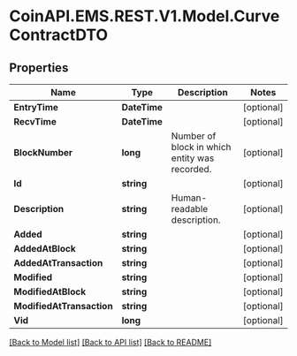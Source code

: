 
# CoinAPI.EMS.REST.V1.Model.CurveContractDTO

## Properties

Name | Type | Description | Notes
------------ | ------------- | ------------- | -------------
**EntryTime** | **DateTime** |  | [optional] 
**RecvTime** | **DateTime** |  | [optional] 
**BlockNumber** | **long** | Number of block in which entity was recorded. | [optional] 
**Id** | **string** |  | [optional] 
**Description** | **string** | Human-readable description. | [optional] 
**Added** | **string** |  | [optional] 
**AddedAtBlock** | **string** |  | [optional] 
**AddedAtTransaction** | **string** |  | [optional] 
**Modified** | **string** |  | [optional] 
**ModifiedAtBlock** | **string** |  | [optional] 
**ModifiedAtTransaction** | **string** |  | [optional] 
**Vid** | **long** |  | [optional] 

[[Back to Model list]](../README.md#documentation-for-models)
[[Back to API list]](../README.md#documentation-for-api-endpoints)
[[Back to README]](../README.md)

